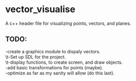 # vector_visualise
A c++ header file for visualizing points, vectors, and planes.   

## TODO:
-create a graphics module to dispaly vectors.  
\t-Set up SDL for the project.  
\t-display functions, to create screen, and draw objects.  
-add basic transformations for points (maybe).   
-optimize as far as my sanity will allow (do this last).  
